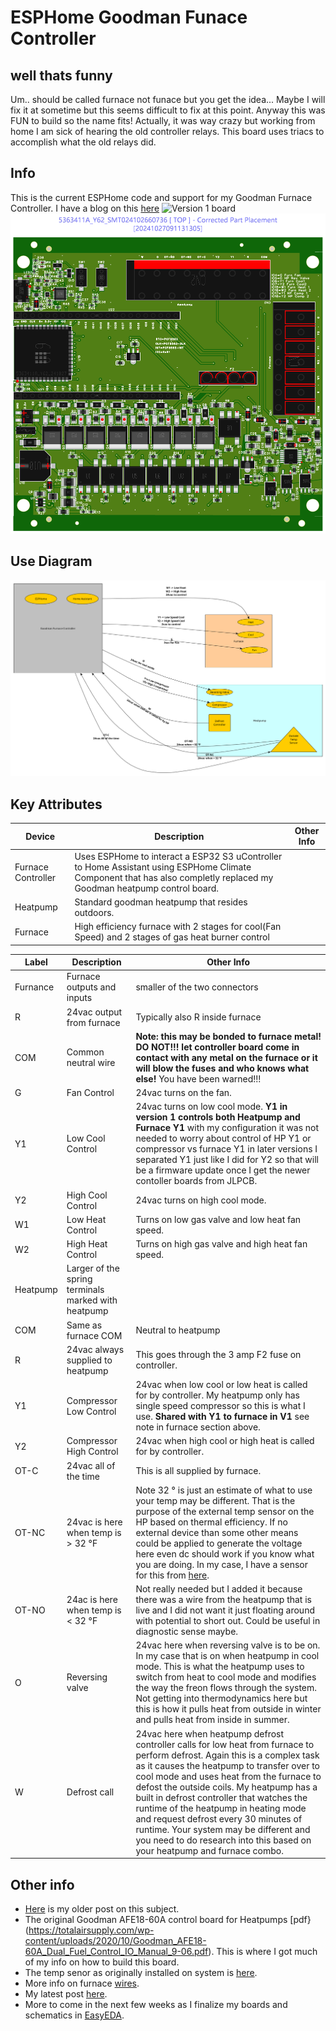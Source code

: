# ESPHome Goodman Funace Controller
## well thats funny
Um.. should be called furnace not funace but you get the idea... Maybe I will fix it at sometime but this seems difficult to fix at this point. Anyway this was FUN to build so the name fits! Actually, it was way crazy but working from home I am sick of hearing the old controller relays. This board uses triacs to accomplish what the old relays did. 
## Info
 This is the current ESPHome code and support for my Goodman Furnace Controller. 
 I have a blog on this [here](https://alshowto.com/esp32-s3-climatefurnace-controller/)
 ![Version 1 board](pictures/FurnaceControllerVersion1.jpg)
 ![Version 2 board layout](pictures/FurnaceControllerVersion2Layout.png)
## Use Diagram
![Goodman Controller Use Diagram](pictures/FurnaceControlVisualUseDiagram.png)
## Key Attributes
|Device|Description|Other Info
|------|-----------|--------
|Furnace Controller| Uses ESPHome to interact a ESP32 S3 uController to Home Assistant using ESPHome Climate Component that has also completly replaced my Goodman heatpump control board.
|Heatpump| Standard goodman heatpump that resides outdoors.
|Furnace| High efficiency furnace with 2 stages for cool(Fan Speed) and 2 stages of gas heat burner control


|Label|Description|Other Info
|------|---------|--------
|Furnance| Furnace outputs and inputs| smaller of the two connectors
|R|24vac output from furnace| Typically also R inside furnace
|COM|Common neutral wire| **Note: this may be bonded to furnace metal!  DO NOT!!! let controller board come in contact with any metal on the furnace or it will blow the fuses and who knows what else!** You have been warned!!!
|G| Fan Control| 24vac turns on the fan.
|Y1| Low Cool Control| 24vac turns on low cool mode. **Y1 in version 1 controls both Heatpump and Furnace Y1** with my configuration it was not needed to worry about control of HP Y1 or compressor vs furnace Y1 in later versions I separated Y1 just like I did for Y2 so that will be a firmware update once I get the newer contoller boards from JLPCB.
|Y2| High Cool Control| 24vac turns on high cool mode.
|W1| Low Heat Control| Turns on low gas valve and low heat fan speed.
|W2| High Heat Control| Turns on high gas valve and high heat fan speed.
|Heatpump|Larger of the spring terminals marked with heatpump
|COM|Same as furnace COM|Neutral to heatpump
|R|24vac always supplied to heatpump|This goes through the 3 amp F2 fuse on controller.
|Y1|Compressor Low Control| 24vac when low cool or low heat is called for by controller. My heatpump only has single speed compressor so this is what I use. **Shared with Y1 to furnace in V1** see note in furnace section above.
|Y2|Compressor High Control| 24vac when high cool or high heat is called for by controller.| Never really tested this as my heatpump only is single stage.
|OT-C|24vac all of the time| This is all supplied by furnace.
|OT-NC|24vac is here when temp is > 32 °F|Note 32 ° is just an estimate of what to use your temp may be different. That is the purpose of the external temp sensor on the HP based on thermal efficiency. If no external device than some other means could be applied to generate the voltage here even dc should work if you know what you are doing. In my case, I have a sensor for this from [here](https://iwae.com/media/manuals/goodman/ot18-60a-installation.pdf).  
|OT-NO|24ac is here when temp is < 32 °F|Not really needed but I added it because there was a wire from the heatpump that is live and I did not want it just floating around with potential to short out. Could be useful in diagnostic sense maybe.
|O|Reversing valve|24vac here when reversing valve is to be on. In my case that is on when heatpump in cool mode. This is what the heatpump uses to switch from heat to cool mode and modifies the way the freon flows through the system. Not getting into thermodynamics here but this is how it pulls heat from outside in winter and pulls heat from inside in summer.
|W|Defrost call| 24vac here when heatpump defrost controller calls for low heat from furnace to perform defrost. Again this is a complex task as it causes the heatpump to transfer over to cool mode and uses heat from the furnace to defost the outside coils. My heatpump has a built in defrost controller that watches the runtime of the heatpump in heating mode and request defrost every 30 minutes of runtime. Your system may be different and you need to do research into this based on your heatpump and furnace combo.

## Other info
- [Here](https://alshowto.com/home-assistant-and-esphome-how-to-series-1-step-4-centrally-controlled-thermostat/) is my older post on this subject.
- The original Goodman AFE18-60A control board for Heatpumps [pdf}(https://totalairsupply.com/wp-content/uploads/2020/10/Goodman_AFE18-60A_Dual_Fuel_Control_IO_Manual_9-06.pdf). This is where I got much of my info on how to build this board.
- The temp senor as originally installed on system is [here](https://iwae.com/media/manuals/goodman/ot18-60a-installation.pdf).
- More info on furnace [wires](https://cielowigle.com/blog/thermostat-wiring/).
- My latest post [here](https://alshowto.com/esp32-s3-climatefurnace-controller/).
- More to come in the next few weeks as I finalize my boards and schematics in [EasyEDA](https://easyeda.com/).

